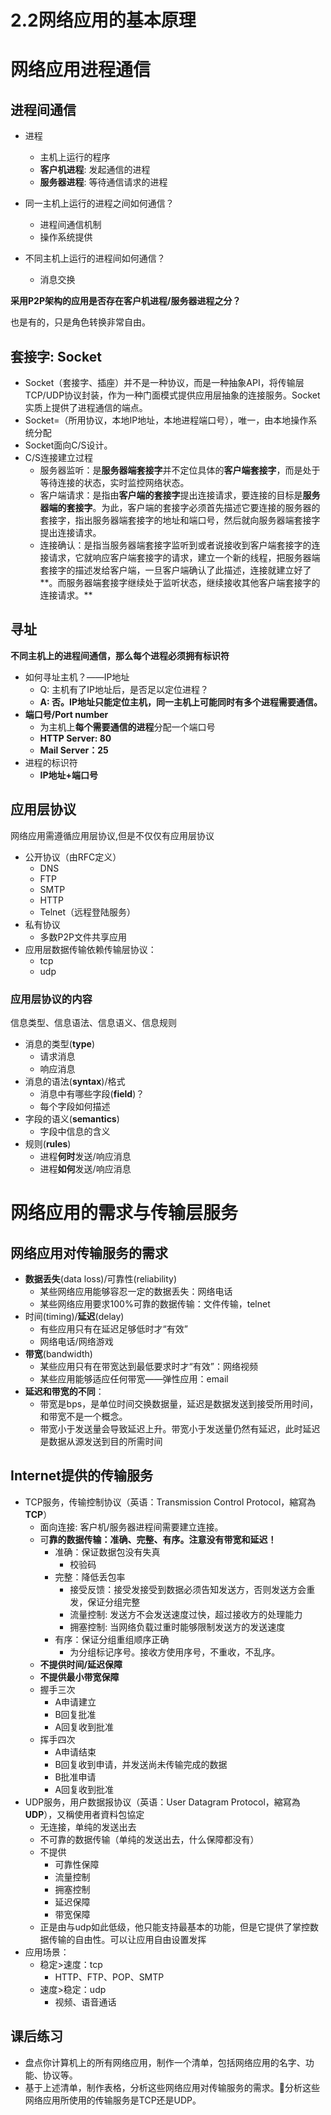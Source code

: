 # 2.2网络应用的基本原理

# 网络应用进程通信

## 进程间通信

- 进程
  - 主机上运行的程序
  - **客户机进程**: 发起通信的进程
  - **服务器进程**: 等待通信请求的进程

- 同一主机上运行的进程之间如何通信？
  - 进程间通信机制
  - 操作系统提供

- 不同主机上运行的进程间如何通信？
  - 消息交换

**采用P2P架构的应用是否存在客户机进程/服务器进程之分？**

也是有的，只是角色转换非常自由。

## 套接字: Socket

- Socket（套接字、插座）并不是一种协议，而是一种抽象API，将传输层TCP/UDP协议封装，作为一种门面模式提供应用层抽象的连接服务。Socket实质上提供了进程通信的端点。
- Socket=（所用协议，本地IP地址，本地进程端口号），唯一，由本地操作系统分配
- Socket面向C/S设计。
- C/S连接建立过程
  - 服务器监听：是**服务器端套接字**并不定位具体的**客户端套接字**，而是处于等待连接的状态，实时监控网络状态。
  - 客户端请求：是指由**客户端的套接字**提出连接请求，要连接的目标是**服务器端的套接字**。为此，客户端的套接字必须首先描述它要连接的服务器的套接字，指出服务器端套接字的地址和端口号，然后就向服务器端套接字提出连接请求。
  - 连接确认：是指当服务器端套接字监听到或者说接收到客户端套接字的连接请求，它就响应客户端套接字的请求，建立一个新的线程，把服务器端套接字的描述发给客户端，一旦客户端确认了此描述，连接就建立好了**。而服务器端套接字继续处于监听状态，继续接收其他客户端套接字的连接请求。**

## 寻址

**不同主机上的进程间通信，那么每个进程必须拥有标识符**

- 如何寻址主机？——IP地址
  - Q: 主机有了IP地址后，是否足以定位进程？
  - **A: 否。IP地址只能定位主机，同一主机上可能同时有多个进程需要通信。**
- **端口号/Port number**
  - 为主机上**每个需要通信的进程**分配一个端口号
  - **HTTP Server: 80**
  - **Mail Server：25**
- 进程的标识符
  - **IP地址+端口号**

## 应用层协议

网络应用需遵循应用层协议,但是不仅仅有应用层协议

- 公开协议（由RFC定义）
  - DNS
  - FTP
  - SMTP
  - HTTP
  - Telnet（远程登陆服务）
- 私有协议
  - 多数P2P文件共享应用
- 应用层数据传输依赖传输层协议：
  - tcp
  - udp

### 应用层协议的内容

信息类型、信息语法、信息语义、信息规则

- 消息的类型(**type**)
  - 请求消息
  - 响应消息
- 消息的语法(**syntax**)/格式
  - 消息中有哪些字段(**field**)？
  - 每个字段如何描述
- 字段的语义(**semantics**)
  - 字段中信息的含义
- 规则(**rules**)
  - 进程**何时**发送/响应消息
  - 进程**如何**发送/响应消息



# 网络应用的需求与传输层服务

## 网络应用对传输服务的需求

- **数据丢失**(data loss)/可靠性(reliability)
  - 某些网络应用能够容忍一定的数据丢失：网络电话
  - 某些网络应用要求100%可靠的数据传输：文件传输，telnet
- 时间(timing)/**延迟**(delay)
  - 有些应用只有在延迟足够低时才“有效”
  - 网络电话/网络游戏
- **带宽**(bandwidth)
  - 某些应用只有在带宽达到最低要求时才“有效”：网络视频
  - 某些应用能够适应任何带宽——弹性应用：email
- **延迟和带宽的不同**：
  - 带宽是bps，是单位时间交换数据量，延迟是数据发送到接受所用时间，和带宽不是一个概念。
  - 带宽小于发送量会导致延迟上升。带宽小于发送量仍然有延迟，此时延迟是数据从源发送到目的所需时间

## Internet提供的传输服务

- TCP服务，传输控制协议（英语：Transmission Control Protocol，縮寫為**TCP**）
  - 面向连接: 客户机/服务器进程间需要建立连接。
  - 可**靠的数据传输：准确、完整、有序。注意没有带宽和延迟！**
    - 准确：保证数据包没有失真
      - 校验码
    - 完整：降低丢包率
      - 接受反馈：接受发接受到数据必须告知发送方，否则发送方会重发，保证分组完整
      - 流量控制: 发送方不会发送速度过快，超过接收方的处理能力
      - 拥塞控制: 当网络负载过重时能够限制发送方的发送速度
    - 有序：保证分组重组顺序正确
      - 为分组标记序号。接收方使用序号，不重收，不乱序。
  - **不提供时间/延迟保障**
  - **不提供最小带宽保障**
  - 握手三次
    - A申请建立
    - B回复批准
    - A回复收到批准
  - 挥手四次
    - A申请结束
    - B回复收到申请，并发送尚未传输完成的数据
    - B批准申请
    - A回复收到批准
- UDP服务，用户数据报协议（英语：User Datagram Protocol，縮寫為**UDP**），又稱使用者資料包協定
  - 无连接，单纯的发送出去
  - 不可靠的数据传输（单纯的发送出去，什么保障都没有）
  - 不提供
    - 可靠性保障
    - 流量控制
    - 拥塞控制
    - 延迟保障
    - 带宽保障
  - 正是由与udp如此低级，他只能支持最基本的功能，但是它提供了掌控数据传输的自由性。可以让应用自由设置发挥
- 应用场景：
  - 稳定>速度：tcp
    - HTTP、FTP、POP、SMTP
  - 速度>稳定：udp
    - 视频、语音通话



## 课后练习

- 盘点你计算机上的所有网络应用，制作一个清单，包括网络应用的名字、功能、协议等。
- 基于上述清单，制作表格，分析这些网络应用对传输服务的需求。分析这些网络应用所使用的传输服务是TCP还是UDP。